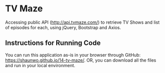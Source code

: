 # TV Maze
Accessing public API (http://api.tvmaze.com/) to retrieve TV Shows and list of episodes for each, using jQuery, Bootstrap and Axios.
## Instructions for Running Code
You can run this application as-is in your browser through GitHub: https://shaunwo.github.io/14-tv-maze/. OR, you can download all the files and run in your local environment.
